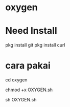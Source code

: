 # oxygen

# Need Install
pkg install git
pkg install curl

# cara pakai

cd oxygen

chmod +x OXYGEN.sh

sh OXYGEN.sh

